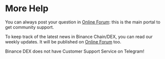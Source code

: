 # More Help

You can always post your question in [Online Forum](https://community.binance.org): this is the main portal to get community support.

To keep track of the latest news in Binance Chain/DEX, you can read our weekly updates. It will be published on [Online Forum](https://community.binance.org) too.

Binance DEX does not have Customer Support Service on Telegram!
